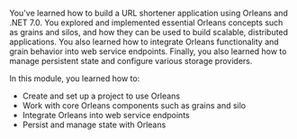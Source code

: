 You've learned how to build a URL shortener application using Orleans and .NET 7.0. You explored and implemented essential Orleans concepts such as grains and silos, and how they can be used to build scalable, distributed applications. You also learned how to integrate Orleans functionality and grain behavior into web service endpoints. Finally, you also learned how to manage persistent state and configure various storage providers. 

In this module, you learned how to:

- Create and set up a project to use Orleans
- Work with core Orleans components such as grains and silo
- Integrate Orleans into web service endpoints
- Persist and manage state with Orleans
